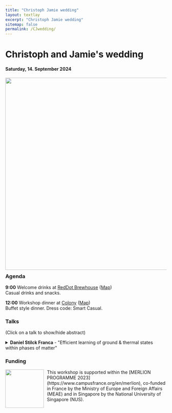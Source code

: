 ```yaml
---
title: "Christoph Jamie wedding"
layout: textlay
excerpt: "Christoph Jamie wedding"
sitemap: false
permalink: /CJwedding/
---
```


# Christoph and Jamie's wedding
#### Saturday, 14. September 2024


<p style="margin-bottom:3cm;">
<img style="float: left;margin:0 10px 10px 0" src="{{ site.url }}{{ site.baseurl }}/images/savethedate.png"  width="600"> 
</p>



### Agenda

<b>9:00</b> Welcome drinks at [RedDot Brewhouse](https://reddotbrewhouse.com.sg/pages/menu) ([Map](https://goo.gl/maps/4mvNbwfei1dazjtr7)) <br />
Casual drinks and snacks. <br />


<b>12:00</b> Workshop dinner at [Colony](https://www.ritzcarlton.com/en/hotels/singapore/dining/colony/menu) ([Map](https://goo.gl/maps/gsbyhV6APN4kfWZu9)) <br />
Buffet style dinner. Dress code: Smart Casual.


### Talks

(Click on a talk to show/hide abstract)

<details markdown=block>
<summary markdown=span>
            <b>Daniel Stilck Franca</b> - "Efficient learning of ground & thermal states within phases of matter"           
</summary>
Abstract: We consider two related tasks: (a) estimating a parameterisation of an unknown Gibbs state and expectation values of Lipschitz observables on this state; and (b) learning the expectation values of local observables within a thermal or quantum phase of matter. In both cases, we wish to minimise the number of samples we use to learn these properties to a given precision.

For the first task, we develop new techniques to learn parameterisations of classes of systems, including quantum Gibbs states of non-commuting Hamiltonians under the condition of exponential decay of correlations and the approximate Markov property, thus improving on work by \cite{rouze2021learning}. We show that it is possible to infer the expectation values of all extensive properties of the state from a number of copies that not only scales polylogarithmically with the system size, but polynomially in the observable's locality --- an exponential improvement over state-of-the-art  --- hence partially answering conjectures stated in \cite{rouze2021learning} and \cite{anshu2021sample} in the positive. This class of properties includes expected values of quasi-local observables and entropic quantities of the state.

For the second task, we turn our tomography tools into efficient algorithms for learning observables in a phase of matter of a quantum system.
By exploiting the locality of the Hamiltonian, we show that $M$ local observables can be learned with probability $1-\delta$ and up to precision $\epsilon$ with access to only $N=\mathcal{O}\big(\log\big(\frac{M}{\delta}\big)e^{\operatorname{polylog}(\epsilon^{-1})}\big)$ samples ---
again an exponential improvement in the precision over the best previously known bounds \cite{huang2021provably}.
Our results apply to both thermal phases of matter displaying exponential decay of correlations and families of ground states of Hamiltonians satisfying a similar condition.
In addition, our sample complexity applies to the worse case setting whereas previous results only applied to the average case setting.

To prove our results, we develop new tools of independent interest, such as robust shadow tomography algorithms for ground and Gibbs states, Gibbs approximations of locally indistinguishable ground states, and generalisations of transportation cost inequalities for Gibbs states of non-commuting Hamiltonians.

This is based on joint work with Emilio Onorati, Cambyse Rouzé and James D. Watson
</details>



### Funding

<p style="margin-bottom:3cm;">
<img style="float: left;margin:0 10px 10px 0" src="{{ site.url }}{{ site.baseurl }}/images/Merlion.png"  width="120"> 
This workshop is supported within the [MERLION PROGRAMME 2023](https://www.campusfrance.org/en/merlion), co-funded in France by the Ministry of Europe and Foreign Affairs (MEAE) and in Singapore by the National University of Singapore (NUS). <br />
</p>






